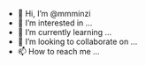- 👋 Hi, I’m @mmminzi
- 👀 I’m interested in ...
- 🌱 I’m currently learning ...
- 💞️ I’m looking to collaborate on ...
- 📫 How to reach me ...

<!---
mmminzi/mmminzi is a ✨ special ✨ repository because its `README.md` (this file) appears on your GitHub profile.
You can click the Preview link to take a look at your changes.
--->
